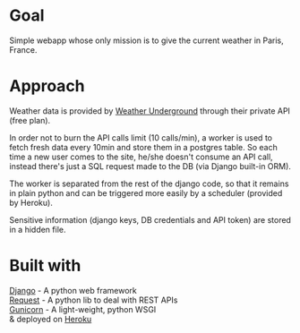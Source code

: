 # Goal

Simple webapp whose only mission is to give the current weather in Paris, France.

# Approach

Weather data is provided by [Weather Underground](https://www.wunderground.com/) through their private API (free plan).

In order not to burn the API calls limit (10 calls/min), a worker is used to fetch fresh data every 10min and store them in a postgres table. So each time a new user comes to the site, he/she doesn't consume an API call, instead there's just a SQL request made to the DB (via Django built-in ORM).

The worker is separated from the rest of the django code, so that it remains in plain python and can be triggered more easily by a scheduler (provided by Heroku).

Sensitive information (django keys, DB credentials and API token) are stored in a hidden file.

# Built with

[Django](https://www.djangoproject.com/) - A python web framework<br/>
[Request](http://docs.python-requests.org/) - A python lib to deal with REST APIs<br/>
[Gunicorn](http://gunicorn.org/) - A light-weight, python WSGI<br/>
& deployed on [Heroku](http://heroku.com/)
